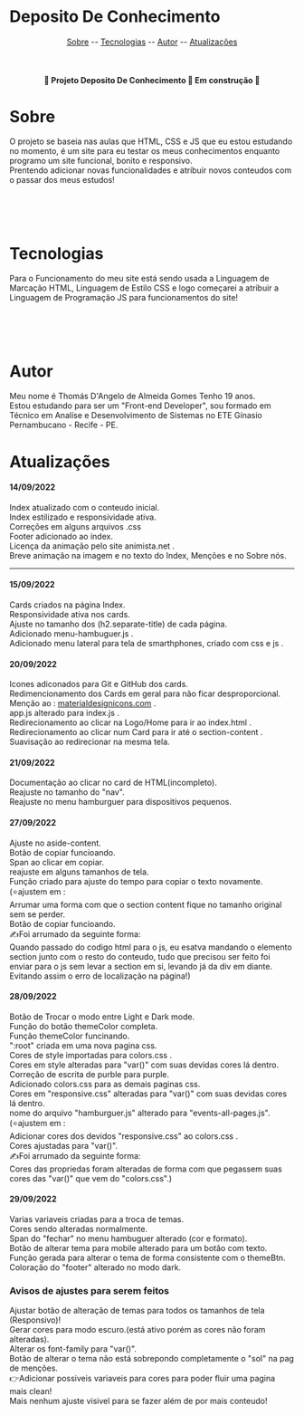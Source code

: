 # Deposito De Conhecimento

<p align="center">
    <a href="#sobre">Sobre</a>
    --
    <a href="#tecnologias">Tecnologias</a>
    --
    <a href="#autor">Autor</a>
    --
    <a href="#atualizações">Atualizações</a>
</p>

<br>

<h4 align="center">
    🚧 Projeto Deposito De Conhecimento 🌳 Em construção 🚧
</h4>

# Sobre
<p>O projeto se baseia nas aulas que HTML, CSS e JS que eu estou estudando no momento, é um site para eu testar os meus conhecimentos enquanto programo um site funcional, bonito e responsivo.<br>
Prentendo adicionar novas funcionalidades e atribuir novos conteudos com o passar dos meus estudos!
</p>
<br><br><br>

# Tecnologias
<p>Para o Funcionamento do meu site está sendo usada a Linguagem de Marcação HTML, Linguagem de Estilo CSS e logo começarei a atribuir a Linguagem de Programação JS para funcionamentos do site!
</p>

<br><br><br>

# Autor
<p>Meu nome é Thomás D'Angelo de Almeida Gomes Tenho 19 anos.<br>
Estou estudando para ser um "Front-end Developer", sou formado em Técnico em Analíse e Desenvolvimento de Sistemas no ETE Gínasio Pernambucano - Recife - PE.
</p>

# Atualizações

<h4>14/09/2022</h4>
<p>Index atualizado com o conteudo inicial.<br>
Index estilizado e responsividade ativa.<br>
Correções em alguns arquivos .css<br>
Footer adicionado ao index.<br>
Licença da animação pelo site animista.net .<br>
Breve animação na imagem e no texto do Index, Menções e no Sobre nós.
</p>
<hr>
<h4>15/09/2022</h4>
<p>Cards criados na página Index.<br>
Responsividade ativa nos cards.<br>
Ajuste no tamanho dos (h2.separate-title) de cada página.<br>
Adicionado menu-hambuguer.js .<br>
Adicionado menu lateral para tela de smarthphones, criado com css e js .
</p>
<h4>20/09/2022</h4>
<p>Icones adiconados para Git e GitHub dos cards.<br>
Redimencionamento dos Cards em geral para não ficar desproporcional.<br>
Menção ao : <a href="https://materialdesignicons.com" target="_blank">materialdesignicons.com</a> .<br>
app.js alterado para index.js .<br>
Redirecionamento ao clicar na Logo/Home para ir ao index.html .<br>
Redirecionamento ao clicar num Card para ir até o section-content .<br>
Suavisação ao redirecionar na mesma tela.
</p>
<h4>21/09/2022</h4>
<p>Documentação ao clicar no card de HTML(incompleto).<br>
Reajuste no tamanho do "nav".<br>
Reajuste no menu hamburguer para dispositivos pequenos.
</p>
<h4>27/09/2022</h4>
<p>Ajuste no aside-content.<br>
Botão de copiar funcioando.<br>
Span ao clicar em copiar.<br>
reajuste em alguns tamanhos de tela.<br>
Função criado para ajuste do tempo para copiar o texto novamente.<br>
(⭐ajustem em :<br>
Arrumar uma forma com que o section content fique no tamanho original sem se perder.<br>
Botão de copiar funcioando.<br>
✍Foi arrumado da seguinte forma:<br>
Quando passado do codigo html para o js, eu esatva mandando o elemento section junto com o resto do conteudo, tudo que precisou ser feito foi enviar para o js sem levar a section em si, levando já da div em diante. Evitando assim o erro de localização na página!)
</p>
<h4>28/09/2022</h4>
<p>Botão de Trocar o modo entre Light e Dark mode.<br>
Função do botão themeColor completa.<br>
Função themeColor funcinando.<br>
":root" criada em uma nova pagina css.<br>
Cores de style importadas para colors.css .<br>
Cores em style alteradas para "var()" com suas devidas cores lá dentro.<br>
Correção de escrita de purble para purple.<br>
Adicionado colors.css para as demais paginas css.<br>
Cores em "responsive.css" alteradas para "var()" com suas devidas cores lá dentro.<br>
nome do arquivo "hamburguer.js" alterado para "events-all-pages.js".<br>
(⭐ajustem em :<br>
Adicionar cores dos devidos "responsive.css" ao colors.css .<br>
Cores ajustadas para "var()".<br>
✍Foi arrumado da seguinte forma:<br>
Cores das propriedas foram alteradas de forma com que pegassem suas cores das "var()" que vem do "colors.css".)
</p>

<h4>29/09/2022</h4>
<p>Varias variaveis criadas para a troca de temas.<br>
Cores sendo alteradas normalmente.<br>
Span do "fechar" no menu hambuguer alterado (cor e formato).<br>
Botão de alterar tema para mobile alterado para um botâo com texto.<br>
Função gerada para alterar o tema de forma consistente com o themeBtn.<br>
Coloração do "footer" alterado no modo dark. 
</p>


<h3>Avisos de ajustes para serem feitos</h3>
<p>
Ajustar botão de alteração de temas para todos os tamanhos de tela (Responsivo)!<br>
Gerar cores para modo escuro.(está ativo porém as cores não foram alteradas).<br>
Alterar os font-family para "var()".<br>
Botão de alterar o tema não está sobrepondo completamente o "sol" na pag de menções.<br>
👉Adicionar possiveis variaveis para cores para poder fluir uma pagina mais clean!<br>
Mais nenhum ajuste visivel para se fazer além de por mais conteudo!
</p>
